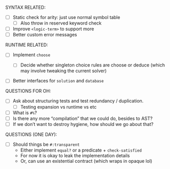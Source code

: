SYNTAX RELATED:
- [ ] Static check for arity: just use normal symbol table
  - [ ] Also throw in reserved keyword check
- [ ] Improve `<logic-term>` to support more
- [ ] Better custom error messages

RUNTIME RELATED:
- [ ] Implement `choose`
  - [ ] Decide whether singleton choice rules are choose or deduce
        (which may involve tweaking the current solver)
- [ ] Better interfaces for `solution` and `database`


QUESTIONS FOR OH:
- [ ] Ask about structuring tests and test redundancy / duplication.
  - [ ] Testing expansion vs runtime vs etc
- [ ] What is `#%`?
- [ ] Is there any more “compilation” that we could do, besides to AST?
- [ ] If we don’t want to destroy hygiene, how should we go about that?

QUESTIONS (ONE DAY):
- [ ] Should things be `#:transparent`
  - Either implement `equal?` or a predicate + `check-satisfied`
  - For now it is okay to leak the implementation details
  - Or, can use an existential contract (which wraps in opaque lol)